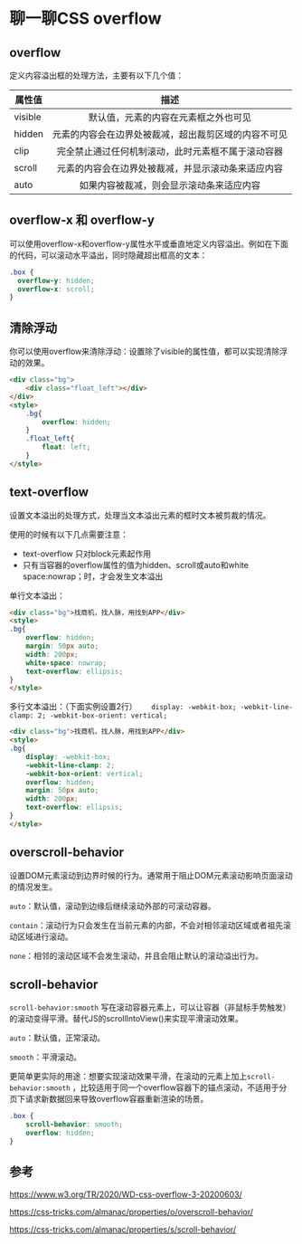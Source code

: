 # 聊一聊CSS overflow


## overflow
定义内容溢出框的处理方法，主要有以下几个值：

属性值|描述
--|:--:
visible | 默认值，元素的内容在元素框之外也可见
hidden | 元素的内容会在边界处被裁减，超出裁剪区域的内容不可见
clip | 完全禁止通过任何机制滚动，此时元素框不属于滚动容器
scroll | 元素的内容会在边界处被裁减，并显示滚动条来适应内容
auto | 如果内容被裁减，则会显示滚动条来适应内容

## overflow-x 和 overflow-y
可以使用overflow-x和overflow-y属性水平或垂直地定义内容溢出。例如在下面的代码，可以滚动水平溢出，同时隐藏超出框高的文本：
```css
.box {
  overflow-y: hidden;
  overflow-x: scroll;
}
```

## 清除浮动
你可以使用overflow来清除浮动：设置除了visible的属性值，都可以实现清除浮动的效果。
```html
<div class="bg">
	<div class="float_left"></div>
</div>
<style>
    .bg{
		overflow: hidden;
	}
	.float_left{
		float: left;
	}
</style>
```

## text-overflow
设置文本溢出的处理方式，处理当文本溢出元素的框时文本被剪裁的情况。

使用的时候有以下几点需要注意：
+ text-overflow 只对block元素起作用
+ 只有当容器的overflow属性的值为hidden、scroll或auto和white space:nowrap；时，才会发生文本溢出

单行文本溢出：
```html
<div class="bg">找商机，找人脉，用找到APP</div>
<style>
.bg{
    overflow: hidden;
    margin: 50px auto;
    width: 200px;
    white-space: nowrap;
    text-overflow: ellipsis;
}
</style>
```
多行文本溢出：（下面实例设置2行）
`    display: -webkit-box;
    -webkit-line-clamp: 2;
    -webkit-box-orient: vertical;
`

```html
<div class="bg">找商机，找人脉，用找到APP</div>
<style>
.bg{
    display: -webkit-box;
    -webkit-line-clamp: 2;
    -webkit-box-orient: vertical;
    overflow: hidden;
    margin: 50px auto;
    width: 200px;
    text-overflow: ellipsis;
}
</style>
```

## overscroll-behavior
设置DOM元素滚动到边界时候的行为。通常用于阻止DOM元素滚动影响页面滚动的情况发生。

`auto`：默认值，滚动到边缘后继续滚动外部的可滚动容器。

`contain`：滚动行为只会发生在当前元素的内部，不会对相邻滚动区域或者祖先滚动区域进行滚动。

`none`：相邻的滚动区域不会发生滚动，并且会阻止默认的滚动溢出行为。

## scroll-behavior
`scroll-behavior:smooth` 写在滚动容器元素上，可以让容器（非鼠标手势触发）的滚动变得平滑。替代JS的scrollIntoView()来实现平滑滚动效果。

`auto`：默认值，正常滚动。

`smooth`：平滑滚动。

更简单更实际的用途：想要实现滚动效果平滑，在滚动的元素上加上`scroll-behavior:smooth` ，比较适用于同一个overflow容器下的锚点滚动，不适用于分页下请求新数据回来导致overflow容器重新渲染的场景。
```css
.box {
    scroll-behavior: smooth; 
    overflow: hidden; 
}
```


## 参考

https://www.w3.org/TR/2020/WD-css-overflow-3-20200603/

https://css-tricks.com/almanac/properties/o/overscroll-behavior/

https://css-tricks.com/almanac/properties/s/scroll-behavior/
